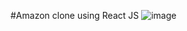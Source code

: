 #Amazon clone using React JS
![image](https://github.com/rengaraj02k/Amazon-clone-ReactJS/assets/128718730/5b737fe6-457c-440e-9d6b-cc7862012359)

